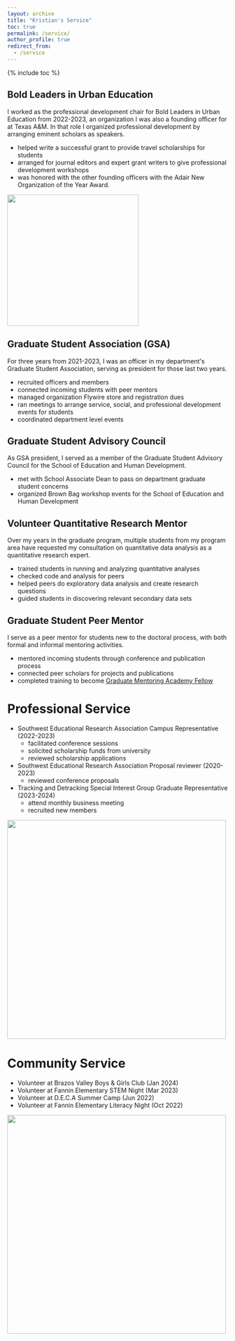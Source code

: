 ```yaml
---
layout: archive
title: "Kristian's Service"
toc: true
permalink: /service/
author_profile: true
redirect_from:
  - /service
---
```


{% include toc %}

## Bold Leaders in Urban Education
I worked as the professional development chair for Bold Leaders in Urban Education from 2022-2023, an organization I was also a founding officer for at Texas A&M. In that role I organized professional development by arranging eminent scholars as speakers. 
- helped write a successful grant to provide travel scholarships for students
- arranged for journal editors and expert grant writers to give professional development workshops
- was honored with the other founding officers with the Adair New Organization of the Year Award.

<img src="https://github.com/kedosomwan/kedosomwan.github.io/assets/172934087/c28404c7-79ea-45b9-87b3-b5e7e142d24a" class = "center" width ="300"/>

## Graduate Student Association (GSA)
For three years from 2021-2023, I was an officer in my department's Graduate Student Association, serving as president for those last two years. 
- recruited officers and members
- connected incoming students with peer mentors
- managed organization Flywire store and registration dues
- ran meetings to arrange service, social, and professional development events for students
- coordinated department level events

## Graduate Student Advisory Council
  As GSA president, I served as a member of the Graduate Student Advisory Council for the School of Education and Human Development. 
- met with School Associate Dean to pass on department graduate student concerns
- organized Brown Bag workshop events for the School of Education and Human Development

## Volunteer Quantitative Research Mentor
Over my years in the graduate program, multiple students from my program area have requested my consultation on quantitative data analysis as a quantitative research expert.
- trained students in running and analyzing quantitative analyses
- checked code and analysis for peers
- helped peers do exploratory data analysis and create research questions
- guided students in discovering relevant secondary data sets

## Graduate Student Peer Mentor
I serve as a peer mentor for students new to the doctoral process, with both formal and informal mentoring activities. 
- mentored incoming students through conference and publication process
- connected peer scholars for projects and publications
- completed training to become [Graduate Mentoring Academy Fellow](https://grad.tamu.edu/professional-development/mentoring) 

# Professional Service

- Southwest Educational Research Association Campus Representative (2022-2023)
  - facilitated conference sessions
  - solicited scholarship funds from university
  - reviewed scholarship applications
- Southwest Educational Research Association Proposal reviewer (2020-2023)
  - reviewed conference proposals
- Tracking and Detracking Special Interest Group Graduate Representative (2023-2024)
  - attend monthly business meeting
  - recruited new members
    
<img src="https://github.com/kedosomwan/kedosomwan.github.io/assets/172934087/96f9a633-22f5-49fe-808b-fcab4d4014ef" class = "center" width ="500"/>

# Community Service
- Volunteer at Brazos Valley Boys & Girls Club (Jan 2024)
- Volunteer at Fannin Elementary STEM Night (Mar 2023)
- Volunteer at D.E.C.A Summer Camp (Jun 2022)
- Volunteer at Fannin Elementary Literacy Night (Oct 2022)

 <img src="https://github.com/kedosomwan/kedosomwan.github.io/assets/172934087/c6308faf-ab43-4362-b478-124b486f7382" class = "center" width ="500"/>



